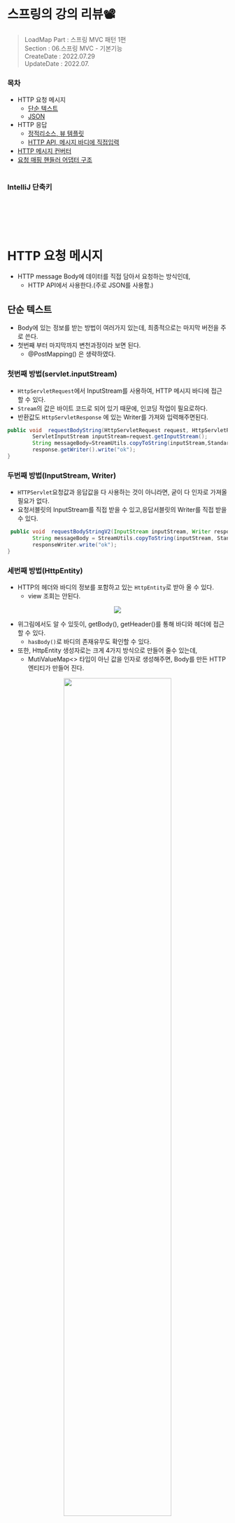 
# 스프링의 강의 리뷰📽
> LoadMap Part : 스프링 MVC 패턴 1편     
> Section : 06.스프링 MVC - 기본기능    
> CreateDate : 2022.07.29   
> UpdateDate : 2022.07.

### 목차
 - HTTP 요청 메시지
   - [단순 텍스트](#Text) 
   - [JSON](#Json)
 - HTTP 응답
   - [정적리소스, 뷰 템플릿](#StaticResourcesViewTemplate)
   - [HTTP API, 메시지 바디에 직접입력](#HTTPAPI)
 - [HTTP 메시지 컨버터](#MessageConverter)
 - [요청 매핑 핸들러 어댑터 구조](#requsetMappingHandlerAdapter)
<br></br>

### IntelliJ 단축키

<br></br>
<br></br>

# HTTP 요청 메시지
 - HTTP message Body에 데이터를 직접 담아서 요청하는 방식인데, 
   - HTTP API에서 사용한다.(주로 JSON를 사용함.)
## 단순 텍스트<a name="Text"></a>
 - Body에 있는 정보를 받는 방법이 여러가지 있는데, 최종적으로는 마지막 버전을 주로 쓴다.
 - 첫번째 부터 마지막까지 변천과정이라 보면 된다.
   - @PostMapping() 은  생략하였다.
### 첫번째 방법(servlet.inputStream)
  - `HttpServletRequest`에서 InputStream를 사용하여, HTTP 메시지 바디에 접근할 수 있다.
  - `Stream`의 값은 바이트 코드로 되어 있기 때문에, 인코딩 작업이 필요로하다.
  - 반환값도 `HttpServletResponse` 에 있는 Writer를 가져와 입력해주면된다.
```java
public void  requestBodyString(HttpServletRequest request, HttpServletResponse response) throws IOException{
        ServletInputStream inputStream=request.getInputStream();
        String messageBody=StreamUtils.copyToString(inputStream,StandardCharsets.UTF_8);
        response.getWriter().write("ok");
}
```

### 두번째 방법(InputStream, Writer)
 - `HTTPServlet`요청값과 응답값을 다 사용하는 것이 아니라면, 굳이 다 인자로 가져올 필요가 없다. 
 - 요청서블릿의 InputStream를 직접 받을 수 있고,응답서블릿의 Writer를 직접 받을 수 있다.
```java
 public void  requestBodyStringV2(InputStream inputStream, Writer responseWriter) throws IOException {
        String messageBody = StreamUtils.copyToString(inputStream, StandardCharsets.UTF_8);
        responseWriter.write("ok");
}
```

### 세번째 방법(HttpEntity)
 - HTTP의 헤더와 바디의 정보를 포함하고 있는 `HttpEntity`로 받아 올 수 있다.
   - view 조회는 안된다.
<p align="center"><img src="https://user-images.githubusercontent.com/104331549/181686251-9a1d6a46-878e-4fb1-b242-6db0940e6856.png"></p>

 - 위그림에서도 알 수 있듯이, getBody(), getHeader()를 통해 바디와 헤더에 접근할 수 있다.
   - `hasBody()`로 바디의 존재유무도 확인할 수 있다.
 - 또한, HttpEntity 생성자로는 크게 4가지 방식으로 만들어 줄수 있는데, 
   - MutiValueMap<> 타입이 아닌 값을 인자로 생성해주면, Body를 만든 HTTP 엔티티가 만들어 진다.
    
<p align="center"><img src="https://user-images.githubusercontent.com/104331549/181686834-3b330adb-46b2-4ac1-8092-8a7c53d37953.png" width="70%"></p>

```java
public HttpEntity<String>  requestBodyStringV3(HttpEntity<String> httpEntity) throws IOException {
        String messageBody = httpEntity.getBody();
        return  new HttpEntity("ok");
        }
```

### 네번째 방법(RequestEntity, ResponseEntity)
- `HttpEntity`를 상속받는 `RequestEntity`와 `ResponseEntity`를 사용하는 방법이다.
- RequestEntity
    <p align="center"><img src="https://user-images.githubusercontent.com/104331549/181693675-8dc852d0-3a74-49d3-bf41-603ea3be2369.png" width="70%"></p>
    <p align="center"><img src="https://user-images.githubusercontent.com/104331549/181693973-59f238a7-9df1-4084-8674-864b4dc3fa4d.png" width="70%"></p>

   - 실제 초기화 하는 방법
    ```java
     RequestEntity
          .post(&quot;https://example.com/{foo}&quot;, &quot;bar&quot;)
          .accept(MediaType.APPLICATION_JSON)
          .body(body)
    ```
  
- ResponseEntity
     <p align="center"><img src="https://user-images.githubusercontent.com/104331549/181688152-5f27084b-162e-4f3b-a2bd-a83a27d7d05e.png" width="70%"></p>  

    - 실제 초기화 방법
    
    ```java
   return new ResponseEntity<String>("Hello World", responseHeaders, HttpStatus.CREATED)
  ```
- 위 예시들을 ` package org.springframework.http;`안에 다 들어 있다.

```java
    @PostMapping("/request-body-string-v4")
    public HttpEntity<String>  requestBodyStringV4(RequestEntity<String> requestEntity) throws IOException {
        String messageBody = requestEntity.getBody();
        return new ResponseEntity<String>( HttpStatus.OK);
    }
```

### 다섯번째방법(어노테이션)
 - @RequestBody : HTTP 메시지 바디 정보를 편리하게 조회할 수 있다
 - @ResponseBody : 응답 결과를 HTTP 메시지 바디에 직접 담아서 전달할 수 있다
   - view를 사용하지 않는다.
```java
@ResponseBody
public String  requestBodyStringV5(@RequestBody String messageBody) throws IOException {
    return "ok";
}
```

<br></br>
<br></br>
## HTTP 요청 메시지 - JSON<a name="Json"></a>
- Body에 있는 Json정보를 받는 방법도 Text를 받아온 방법과 원리 자체는 크게 다르지 않다. 
- 다른 점이 있다면, 매핑작업을 해줘야 한다는 것이다. 
- `@PostMapping`은 생략하였다.

### 첫번째방법(request.getInputStream)
 - 문자로 된 Json값을  Jackson 라이브러리인 objectMapper 를 사용해서 자바 객체(HelloData.class)로 변환
```java
private ObjectMapper objectMapper = new ObjectMapper();
public void requsetBodyJsonV1(HttpServletRequest request, HttpServletResponse response) throws IOException {
    ServletInputStream inputStream = request.getInputStream();
    String messageBody = StreamUtils.copyToString(inputStream, StandardCharsets.UTF_8);
    HelloData data = objectMapper.readValue(messageBody, HelloData.class);
    response.getWriter().write("ok");
}
```

### 두번째 방법(@RequestBody 타입)
- 바로 배웠던 어노테이션을 적용해보자
- `@RequsetBody`어노테이션을 사용하면, 요청값의 바디를 바로 받을 수 있는데, 
  - 이때 **HTTP 메시지 컨버터**가 내가 원하는 객체타입(혹은 문자)으로 매핑을 해줄 수 있다. 
- 단, 이 방식은 `@RequsetBody`를 생략하면 안된다.
- 또한, `@ResponseBody`를 사용하면, 객체로 반환하여도 응답이 가능하다. 

#### 정리
- @RequestBody 요청 
  - JSON 요청 -> HTTP 메시지 -> 컨버터 객체
- @ResponseBody 응답
  - 객체 HTTP -> 메시지 컨버터 -> JSON 응답

```java
@ResponseBody
public HelloData requestBodyJsonV2(@RequestBody HelloData data) throws IOException {
    log.info("username={}, age={}",data.getUsername(), data.getAge());
    return data;
}
```

### 세번째 방법(HttpEntity<>)
- HttpEntity<T>에서 T에 내가 만든 객체나, 타입을 넣어주면 가능하다.
```java
@ResponseBody
public String requestBodyJsonV4(HttpEntity<HelloData> data) throws IOException {
    HelloData data = httpEntity.getBody();
    log.info("username={}, age={}",data.getUsername(), data.getAge());
    return "ok";
}
```

<br></br>
<br></br>
# HTTP 응답
> 응답 데이터를 만드는 방법도 크게 3가지가 있다.
- 정적 리소스 
  - HTML, css, js 등과 같은 웹브라우저의 정적리소스
- 뷰템플릿 사용
  - 동적인 HTML을 제공할 뷰 템플릿
- HTTP 메시지 사용
  - HTTP API(Json)


## 정적 리소스<a name="StaticResourcesViewTemplate"></a>
- 스프링 부트는 클래스패스의 다음 디렉토리에 있는 정적리소스를 제공한다.
- `src/main/resources`리소스를 보관하는 곳으로,하위에서 아래와 같은 디렉토리를 만들어 제공한다.
  - `/static` , `/public` , `/basic` 
  - 또 클래스패스(classpath)의 시작 경로이다
- 예시
  - 파일 경로 :`src/main/resources/static/basic/hello-form.html `
  - 웹브라우저 URI : `http://localhost:8080/basic/hello-form.html`
<br></br>

## 뷰템플릿
 - 뷰 템플릿을 거쳐서 HTML이 생성되고, 뷰가 응답을 만들어서 전달한다.
 - 일반적으로 HTML을 동적으로 생성하는 용도지만, 뷰 템플릿이 만들 수 있는 다른 것도 가능하다. 

### 뷰 템플릿 기본 경로
`src/main/resources/templates`

## 뷰 템플릿 응답 반환
 - 크게 3가지 방법이 있지만, 마지막 방법은 잘 사용하기 않는다. 


### 첫번째 방법(ModelAndView반환)
- 말그대로, 모델뷰를 직접 만들어 반환시켜주는 방법이다.
- ModelAndView 타입은 소유하고 있는 값이, view, model, HttpStatus등이 있어, 그대로 반환해주면 된다.
```java
@RequestMapping("/response-view-v1")
public ModelAndView responseViewV1(){
    ModelAndView mav =new ModelAndView("response/hello").addObject("data", "hello!");
    return mav;
}
```
### 두번째 방법(String 반환)
- 해당 문자열이 뷰템플릿이 있는 **파일경로**로 되어 있어 반환하면, 해당 경로 뷰 템플릿 파일을 찾아 반환한다.
- 여기서 Model에 담긴 데이터들은 스프링이 뷰파일로 전달한다.
    - [SpringFramework 동작순서 자세한 내용](#SpringFrameworkFlow)
- spring이 뷰 템플릿이 렌더링 되는 곳을 `templates`폴더 하위로 설정이 되어 있다. 
  - 그 이유는 `Thymeleaf`를 라이브러리에 추가하게 되면, 애플리케이션 설정(`application.properties`)에 기본 설정값이 추가된다. 
    ```properties
    spring.thymeleaf.prefix=classpath:/templates/
    spring.thymeleaf.suffix=.html
    ```
  - 기본값이라, 생략가능하고 변경이 필요할때만 설정하면 된다.
  - [Templating Properties 참고링크](https://docs.spring.io/spring-boot/docs/2.4.3/reference/html/appendix-application-properties.html#common-application-properties-templating)
```java
@RequestMapping("/response-view-v2")
public String responseViewV2(Model model){
    model.addAttribute("data", "hello!");
    return "response/hello";
}
```

### 세번째 방법(Mapping()경로로 반환)
- 코드가 명시성이 떨어지고 실용성도 좋지않아 권장되지 않는 방법이다.
```java
@RequestMapping("/response/hello")
public void responseViewV3(Model model) {
    model.addAttribute("data", "hello!!");
}
```

<br></br>
<br></br>

# HTTP 응답 - HTTP API, 메시지 바디에 직접 입력<a name="HTTPAPI"></a>
 - 이미 위에서 한번 다뤘던 내용임으로 중복되는 내용은 넘어간다.

### @ResponseStatus()
 - 아래처럼 반환값이 내가만든 클래스여서, HTTP상태코드를 반환하지 못하는 경우에는,`@ResponseStatus` 애노테이션을 사용하여, 원하는 HTTP상태코드를 반환시킬 수 있다.
 - 물론 애노테이션이기 때문에 응답 코드를 동적으로 변경할 수는 없다.
```java
 @ResponseStatus(HttpStatus.OK)
 @ResponseBody
 @GetMapping("/response-body-json-v2")
 public HelloData responseBodyJsonV2() {
     HelloData helloData = new HelloData();
     helloData.setUsername("userA");
     helloData.setAge(20);
     return helloData;
}
```

<br></br>
<br></br>

# HTTP 메시지 컨버터<a name="MessageConverter"></a>
 - HTTP 요청을 모델에 바인딩하고 클라이언트에 보낼 HTTP 응답을 만들기 위해 뷰를 사용했던 방식과는 달리,  
   HTTP 메시지 컨버터는 HTTP 요청 본문과 HTTP 응답 본문을 통째로 메세지로 다루는 방식이다.
 - 주로 `XML`이나 `JSON`을 이용한 AJAX기능이나 웹 서비스를 개발할 때 사용된다.
 - 스프링의 `@RequestBody`와 `@ResponseBody`를 통해 HTTP 메시지 컨버터를 자동 사용할 수 있다.
   - 혹은 HttpEntity(RequestEntity), HttpEntity(ResponseEntity)에서도 HTTP 메시지 컨버터가 적용된다.
   - 요청에 Body가 없는 경우에는 `@RequestBody`를 사용할 수 없고, 이 경우엔 `@RequestParam`이나 `@ModelAttribute`를 사용해야 한다.

<p align="center"><img src="https://user-images.githubusercontent.com/104331549/181908686-3bc0e998-8891-4642-b28b-c4c98caaa17a.png" width="70%"></p>


## 메시지 컨버터 자동생성
- 이렇게 사용되는 메시지 컨버터는 Springframeworboot를 사용하면 자동 생성된다.
  - `BackgroundPreinitializer`클래스는 이름그대로 미리초기화되는걸 관리하는 클래스인데, 내부적으로 MessageConverter를 생성하여 실행 시키는 것을 알 수 있다.

<p align="center"><img src="https://user-images.githubusercontent.com/104331549/181909826-1c86da4d-67ec-4c43-b552-8fff75e410b4.png" width="70%"></p>

- 그리고 `AllEncompassingFormHttpMessageConverter()` HttpMessageConverter를 생성해주는 이 생성자를 따라 들어 가면
  - xml과 Json관련된  HttpMessage들을 Mapping 시켜주는 컨버터가 생성된다는 것을 알 수 있다.
  - `Json`을 `model`로 매핑해주는 `MappingJackson2HttpMessageConverter`를 만들어 주는게 보인다.
<p align="center"><img src="https://user-images.githubusercontent.com/104331549/181913762-e098a307-d5c2-4d57-a5f6-c2603961d915.png" width="70%"></p>

> 그럼 나머지 메시지컨버터는 어딨을까?
- 위  `AllEncompassingFormHttpMessageConverter`를 다시 보면, `FormHttpMessageConverter`를 상속하고 있는 것을 알 수 있다. 
- 그래서 `FormHttpMessageConverter`를 확인해보면 HttpMessageConverter를 List로 가지고 있다. 
- 우선순위는 List에 추가된 순서대로 탐색을 하기에, 추가된 순서를 따른다.
  - ByteArrayHttpMessageConverter
  - StringHttpMessageConverter
  - SourceHttpMessageConvreter

<p align="center"><img src="https://user-images.githubusercontent.com/104331549/181914366-a587e903-2dba-4058-b4c8-483ba703201c.png" width="70%"></p>

### 자동생성된 메시지 컨버터 종류
1. ByteArrayHttpMessageConverter : byte[] 데이터를 처리한다
    - 미디어타입은 모든 것을 다 지원한다.
    - 즉,**요청** 파라미터에 `@RequestBody` `byte[] param`과 같이 작성하면 모든 요청을 다 byte배열로 받을 수 있다는 말이다.
    - **응답** 리턴타입을 `byte[]`로 했을 경우 `Content-Type`이 `applcation/octet-stream`으로 설정되어 전달된다.
    - 파일 및 이미지 다운로드/업로드일때 쓰인다고 한다.
2. StringHttpMessageConverter : String 문자로 데이터를 처리한다.
   - 미디어타입은 모든 것을 다 지원한다.
   - **요청** 파라미터에 사용할 경우 `HTTP 본문을 그대로 String`으로 가져올 수 있다.
   - **응답** 리턴에 사용할 경우 단순 문자열을 그대로 전달해줄 수 있다. `Content-Type`은 `text/plain`
3. SourceHttpMessageConvreter
    - 미디어타입은 모든 것을 다 지원한다.
    - `Content-Type`이 `application/octet-stream`를 지원한다. 알려지지않은 파일 타입은 이타입을 사용한다.
    - 브라우저들은 이런 파일들을 다룰 때, 사용자를 위험한 동작으로부터 보호하도록 개별적인 주의를 기울여야 한다.
4. FormHttpMessageConverter
   - 보이다시피, 지원하는 미디어 타입은 `MediaType.APPLICATION_FORM_URLENCODED`, `MediaType.MULTIPART_FORM_DATA`,`MediaType.MULTIPART_MIXED`이다.
   - 즉, 정의된 폼 데이터를 주고받을 때 사용할 수 있다
5. MappingJackson2HttpMessageConverter
   - 미디어타입은 `MediaType.APPLICATION_JSON`만 지원한다.
   - Jackson의 objectMapper를 이용하여 JSon를 변환한다.
   - 변환하는 오브젝트 타입의 제한은 없지만, **프로퍼티를 가진 자바빈 스타일(커스텀 객체)**이나 **HashMap**을 이용해야 정확한 변환 결과를 얻을 수 있다.

<br></br>

## @EnableWebMvc
- 이렇게 자동생성되는 메시지컨버터들은, 애노테이션 `@EnableWebMvc`안에 있는 `WebMvcConfigurationSupport`에 의해 재정의되고,더 많은 메시지컨버터들이 등록되어 관리받게 된다.
- 애초에 `@EnableWebMvc`은 `WebMvcConfigurer인터페이스`를 상속받는 구현체 `커스텀Configuration`에 붙이는 애노테이션이다.
  - `@EnableWebMvc` MVC 관련된 bean들을 수정할때 쓰인다고 한다.
<p align="center"><img src="https://user-images.githubusercontent.com/104331549/181915711-cc8ce67d-4594-4ca0-8e0f-b94b96d752a5.png" width="70%"></p>

<br></br>
<br></br>

# 요청 매핑 핸들러 어댑터 구조<a name="requsetMappingHandlerAdapter"></a>
> 내가 알아보고자했던 RequestMappingHandlerAdapter에 대해 나온다.
- 위에서 다뤘던 메시지 컨버터는 어디서 사용되는 것일까?
- 또, model은 어떻게 view(혹은 뷰템플릿)으로 넘어 가는 것일까?

> 답은 @RequestMapping 을 처리하는 핸들러 어댑터인 RequestMappingHandlerAdapter (요청 매핑 헨들러 어뎁터)에 있다.

## RequestMappingHandlerAdapter
 - Dispatcher서블릿과 컨트롤러 사이에 있는 핸들러 어댑터로, `@RequsetMapping`에 관련된 요청들은 RequestMappingHandlerAdapter를 지난다.
<p align="center"><img src="https://user-images.githubusercontent.com/104331549/181917538-1b14b3fc-cc73-4fb0-97fc-2b98cf34c0f9.png" width="70%"></p>

 - 이 핸들러를 보다 자세히 보면 동작방식은 아래와 같다.
<p align="center"><img src="https://user-images.githubusercontent.com/104331549/181917577-30e4b4e8-21ca-4e2f-bf4f-431ed35d139a.png" width="70%"></p>

### ArgumentResolver
 - 애노테이션 기반의 컨트롤러는 매우 다양한 파라미터를 사용할 수 있었다.
   - `HttpServletRequest` , `Model`, `@RequestParam` , `@ModelAttribute` , `@RequestBody` , `HttpEntity` 등등
 - 이렇게 파라미터를 유연하게 처리할 수 있는 이유가 바로 `ArgumentResolver` 덕분이다.
   - 컨트롤러(핸들러)가 필요로 하는 다양한 파라미터의 값(객체)을 생성한다.
 - 스프링은 30개가 넘는 `ArgumentResolver` 를 List<>화 되어 기본으로 제공한다
 - 정확히는 `HandlerMethodArgumentResolver` 인데 줄여서 `ArgumentResolver`라고 부른다/
 - 인터페이스를 사용하여, 내가 원하는 커스텀 `ArgumentResolver`를 만들 수도 있다.

### ReturnValueHandler
 - `HandlerMethodReturnValueHandler` 를 줄여서 `ReturnValueHandler` 라 부른다
 - `ArgumentResolver` 와 비슷한데, 이것은 반대로 응답 값을 변환하고 처리한다.
 - 스프링은 10여개가 넘는 `ReturnValueHandler` 를 List<>화 되어 기본으로 지원한다
   - `ModelAndView` , `@ResponseBody` , `HttpEntity` , `String`
<p align="center"><img src="" width="70%"></p>

## 느낀점 😌

## Spring Framework Controller 동작 알아보기
 > Model 에 담긴 데이터들은 스프링이 뷰파일로 전달하게 된다.  
 > Model에 담는것이 일반적이긴 하나 사용자가 지정한 객체로 전달할 수도 있습니다.
 - 위 2가지가 가능한 이유는 이전 섹션에서 배운 `@ModelAttribute` 어노테이션 덕분이다.
 - 다시 한번 언급하지만, 실제 개발에서는
     1. 요청 파라미터를 받아서
     2. 필요한 객체를 만들고
     3. 그 객체에 값을 넣어줘야한다.
>  스프링은 이 과정을 완전히 자동화해주는 `@ModelAttribute` 기능이 있다.
 - 하지만, 위 과정 말고도 한가지 더 해주는 작업이 있는데, 이것이 자동으로 Model객체가 추가되고 view단으로 전달된다는 것이다.
 - 예를 들어보자
### 예시
 - 해당뷰 `/response-view-v2` url를 매핑하는 메소드는 위치만 반환하는 메소드이다.
 - 그리고 `@ModelAttribute`어노테이션을 가지는 model.addAttribute("data", "hello!")을 해주는 메소드를 만들었다.
```java
@RequestMapping("/response-view-v2")
public String responseViewV2(String data){
        return "response/hello"; 
}

@ModelAttribute
public void addAttributes(Model model) {
        model.addAttribute("data", "hello!");
}
```
<p align="center"><img src="https://user-images.githubusercontent.com/104331549/181719795-51ccd4a0-b91d-49ba-8412-788d31d30327.png" width="70%"></p>

 - 잘 들어간걸 확인할 수 있다. 
 - 일반적으로 Spring MVC는 요청 핸들러 메소드를 호출하기 전에 항상 @ModelAttribute 메소드를 먼저 호출한다.
 - 기본적으로 @ModelAttribute 메서드는 @RequestMapping 으로 주석이 달린 컨트롤러 메서드가 호출되기 전에 호출된다.
   - 컨트롤러 메서드 내에서 처리가 시작되기 전에 **모델 개체를 만들어야 하기 때문**이다.

### 예시2 
 - 이번엔 모델로 사용할 객체를 만들어 보자
 - 뷰템플릿 하나 생성
```html
<!DOCTYPE html>
<html xmlns:th="http://www.thymeleaf.org">
<head>
    <meta charset="UTF-8">
    <title>Title</title>
</head>
<body>
    <p th:text="${name}">empty</p>
    <p th:text="${id}">empty</p>
</body>
</html>
```
- 객체
```java
@Data
public class Employee {
    private long id;
    private String name;

    public Employee(long id, String name) {
        this.id = id;
        this.name = name;
    }
}
```
- 컨트롤러
```java
@PostMapping("/addEmployee")
    public String submit(@ModelAttribute("employee")Employee employee, Model model){
        model.addAttribute("name", employee.getName());
        model.addAttribute("id", employee.getId());
        return "response/employeeView";
    }
```
<p align="center"><img src="https://user-images.githubusercontent.com/104331549/181721223-faa216a7-5835-4ed9-9393-4a1d85256b30.png" width="70%"></p>

 - 이렇게 Model이 자동으로 뷰에 주입되는 것을 알 수 있다.
 - 게다가`@ModelAttribute` 생략가능하다.

> 아직 무언가 해결이 된 느낌은 아니다.  찾아보니까 `RequestMappingHandlerAdapter` 라는 핸들러에서 model을 넘겨주는 작업을 해주는 것 같은데  
>  추후 알아봐야될것 같다.  

### 참고 링크
- [Spring Framework (스프링프레임워크) 기본 동작 순서 및 구조](https://intro0517.tistory.com/151)
- [@modelattribute](https://www.baeldung.com/spring-mvc-and-the-modelattribute-annotation)
- [@modelattribute](https://hoit1302.tistory.com/64)
- [Spring-web-MVC](https://incheol-jung.gitbook.io/docs/q-and-a/spring/enablewebmvc#spring-mvc-beans)
- [메시지 컨버터의 종류](https://joont92.github.io/spring/MessageConverter/)
- [WebMvcConfigurationSupport](https://kim0lil.github.io/skfactory.github.io/2020/06/03/page7.html)
- [@EnableWebMvc를 사용하는 이유](https://incheol-jung.gitbook.io/docs/q-and-a/spring/enablewebmvc)
- [ArgumentResolver](https://docs.spring.io/spring-framework/docs/current/reference/html/web.html#mvc-ann-arguments)
- [ReturnValueHandler](https://docs.spring.io/spring-framework/docs/current/reference/html/web.html#mvc-ann-return-types)
